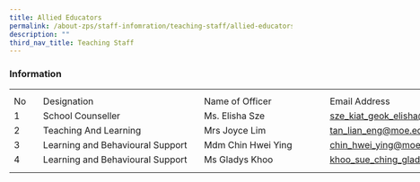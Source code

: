 ```yaml
---
title: Allied Educators
permalink: /about-zps/staff-infomration/teaching-staff/allied-educators/
description: ""
third_nav_title: Teaching Staff
---
```

### **Information**
<table style="border-collapse:
 collapse;width:646pt" width="860" cellspacing="0" cellpadding="0" border="0"><colgroup><col style="mso-width-source:userset;mso-width-alt:1462;width:30pt" width="40"> <col style="mso-width-source:userset;mso-width-alt:11702;width:240pt" width="320"> <col style="mso-width-source:userset;mso-width-alt:9142;width:188pt" width="250"> <col style="mso-width-source:userset;mso-width-alt:9142;width:188pt" width="250"></colgroup><tbody><tr style="mso-height-source:userset;height:7.5pt" height="10"><td style="height:7.5pt;width:30pt" width="40" class="xl67" height="10"></td><td style="width:240pt" width="320" class="xl66"></td><td style="width:188pt" width="250" class="xl66"></td><td style="width:188pt" width="250" class="xl68"></td></tr><tr style="height:15.75pt" height="21"><td style="height:15.75pt" class="xl69" height="21">No</td><td style="border-left:none" class="xl70">Designation</td><td style="border-left:none" class="xl72">Name of Officer</td><td class="xl71">Email Address</td></tr><tr style="height:15.75pt" height="21"><td style="height:15.75pt" class="xl67" height="21">1</td><td style="width:240pt" width="320" class="xl73">School Counseller</td><td style="width:188pt" width="250" class="xl74">Ms. Elisha Sze</td><td style="border-top:none" class="xl75"><a href="mailto:sze_kiat_geok_elisha@schools.gov.sg">sze_kiat_geok_elisha@moe.edu.sg</a></td></tr><tr style="height:15.75pt" height="21"><td style="height:15.75pt" class="xl67" height="21">2</td><td class="xl70">Teaching And Learning</td><td style="border-left:none" class="xl72">Mrs Joyce Lim</td><td style="border-top:none" class="xl75"><a href="mailto:tan_lian_eng@schools.gov.sg">tan_lian_eng@moe.edu.sg</a></td></tr><tr style="height:15.75pt" height="21"><td style="height:15.75pt" class="xl67" height="21">3</td><td style="border-top:none" class="xl70">Learning and Behavioural Support</td><td style="border-top:none;border-left:none" class="xl72">Mdm Chin Hwei Ying</td><td style="border-top:none" class="xl75"><a href="mailto:chin_hwei_ying@schools.gov.sg">chin_hwei_ying@moe.edu.sg</a></td></tr><tr style="height:15.75pt" height="21"><td style="height:15.75pt" class="xl67" height="21">4</td><td style="border-top:none" class="xl70">Learning and Behavioural Support</td><td style="border-top:none;border-left:none" class="xl72">Ms Gladys Khoo</td><td style="border-top:none" class="xl75"><a href="mailto:khoo_sue_ching_gladys@schools.gov.sg">khoo_sue_ching_gladys@moe.edu.sg</a></td></tr><tr style="mso-height-source:userset;height:6.75pt" height="9"><td style="height:6.75pt" class="xl67" height="9"></td><td class="xl66"></td><td class="xl66"></td><td class="xl68"></td></tr></tbody></table>